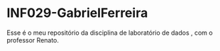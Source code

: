 # INF029-GabrielFerreira
Esse é o meu repositório da disciplina de laboratório de dados , com o professor Renato.
